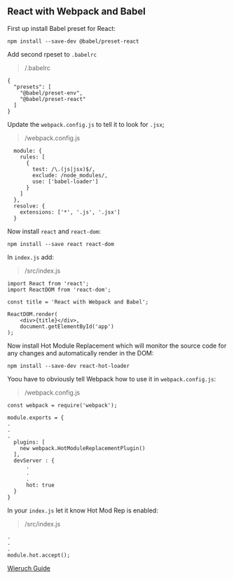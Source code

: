 ## React with Webpack and Babel

First up install Babel preset for React:

```
npm install --save-dev @babel/preset-react
```

Add second rpeset to `.babelrc`

>/.babelrc
```
{
  "presets": [
    "@babel/preset-env",
    "@babel/preset-react"
  ]
}
```

Update the `webpack.config.js` to tell it to look for `.jsx`;

>/webpack.config.js
```
  module: {
    rules: [
      {
        test: /\.(js|jsx)$/,
        exclude: /node_modules/,
        use: ['babel-loader']
      }
    ]
  },
  resolve: {
    extensions: ['*', '.js', '.jsx']
  }
  ```

Now install `react` and `react-dom`:

```
npm install --save react react-dom
```

In `index.js` add:

>/src/index.js
```
import React from 'react';
import ReactDOM from 'react-dom';

const title = 'React with Webpack and Babel';

ReactDOM.render(
    <div>{title}</div>,
    document.getElementById('app')
);
```

Now install Hot Module Replacement which will monitor the source code for any changes and automatically render in the DOM:

```
npm install --save-dev react-hot-loader
```

Yoou have to obviously tell Webpack how to use it in `webpack.config.js`:

>/webpack.config.js
```
const webpack = require('webpack');

module.exports = {
.
.
.
  plugins: [
    new webpack.HotModuleReplacementPlugin()
  ],
  devServer : {
      .
      .
      .
      hot: true
  }
}
```

In your `index.js` let it know Hot Mod Rep is enabled:

>/src/index.js
```
.
.
.
module.hot.accept();
```


[Wieruch Guide](https://www.robinwieruch.de/minimal-react-webpack-babel-setup/)